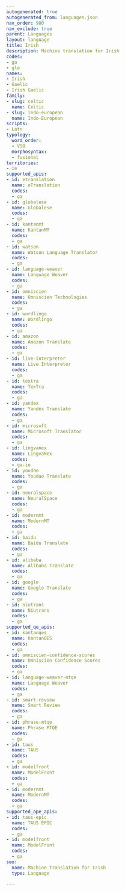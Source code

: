 ```yaml
---
autogenerated: true
autogenerated_from: languages.json
nav_order: 980
nav_exclude: true
parent: Languages
layout: language
title: Irish
description: Machine translation for Irish
codes:
- ga
- gle
names:
- Irish
- Gaelic
- Irish Gaelic
family:
- slug: celtic
  name: Celtic
- slug: indo-european
  name: Indo-European
scripts:
- Latn
typology:
  word_order:
  - VSO
  morphosyntax:
  - fusional
territories:
- ie
supported_apis:
- id: etranslation
  name: eTranslation
  codes:
  - ga
- id: globalese
  name: Globalese
  codes:
  - ga
- id: kantanmt
  name: KantanMT
  codes:
  - ga
- id: watson
  name: Watson Language Translator
  codes:
  - ga
- id: language-weaver
  name: Language Weaver
  codes:
  - ga
- id: omniscien
  name: Omniscien Technologies
  codes:
  - ga
- id: wordlingo
  name: Wordlingo
  codes:
  - ga
- id: amazon
  name: Amazon Translate
  codes:
  - ga
- id: live-interpreter
  name: Live Interpreter
  codes:
  - ga
- id: textra
  name: TexTra
  codes:
  - ga
- id: yandex
  name: Yandex Translate
  codes:
  - ga
- id: microsoft
  name: Microsoft Translator
  codes:
  - ga
- id: lingvanex
  name: LingvaNex
  codes:
  - ga-ie
- id: youdao
  name: Youdao Translate
  codes:
  - ga
- id: neuralspace
  name: NeuralSpace
  codes:
  - ga
- id: modernmt
  name: ModernMT
  codes:
  - ga
- id: baidu
  name: Baidu Translate
  codes:
  - ga
- id: alibaba
  name: Alibaba Translate
  codes:
  - ga
- id: google
  name: Google Translate
  codes:
  - ga
- id: niutrans
  name: Niutrans
  codes:
  - ga
supported_qe_apis:
- id: kantanqes
  name: KantanQES
  codes:
  - ga
- id: omniscien-confidence-scores
  name: Omniscien Confidence Scores
  codes:
  - ga
- id: language-weaver-mtqe
  name: Language Weaver
  codes:
  - ga
- id: smart-review
  name: Smart Review
  codes:
  - ga
- id: phrase-mtqe
  name: Phrase MTQE
  codes:
  - ga
- id: taus
  name: TAUS
  codes:
  - ga
- id: modelfront
  name: ModelFront
  codes:
  - ga
- id: modernmt
  name: ModernMT
  codes:
  - ga
supported_ape_apis:
- id: taus-epic
  name: TAUS EPIC
  codes:
  - ga
- id: modelfront
  name: ModelFront
  codes:
  - ga
seo:
  name: Machine translation for Irish
  type: Language

---
```


